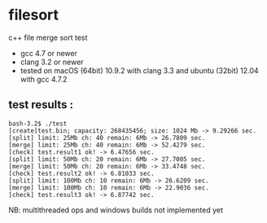 filesort
========
c++ file merge sort test

*   gcc 4.7 or newer
*   clang 3.2 or newer
*   tested on macOS (64bit) 10.9.2 with clang 3.3 and ubuntu (32bit) 12.04 with gcc 4.7.2


test results :
-----------------
    bash-3.2$ ./test
    [create]test.bin; capacity: 268435456; size: 1024 Mb -> 9.29266 sec.
    [split] limit: 25Mb ch: 40 remain: 6Mb -> 26.7809 sec.
    [merge] limit: 25Mb ch: 40 remain: 6Mb -> 52.4279 sec.
    [check] test.result1 ok! -> 6.47656 sec.
    [split] limit: 50Mb ch: 20 remain: 6Mb -> 27.7005 sec.
    [merge] limit: 50Mb ch: 20 remain: 6Mb -> 33.4748 sec.
    [check] test.result2 ok! -> 6.81033 sec.
    [split] limit: 100Mb ch: 10 remain: 6Mb -> 26.6209 sec.
    [merge] limit: 100Mb ch: 10 remain: 6Mb -> 22.9036 sec.
    [check] test.result3 ok! -> 6.87742 sec.

NB: multithreaded ops and windows builds not implemented yet
